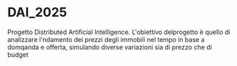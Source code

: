 # DAI_2025
Progetto Distributed Artificial Intelligence. L'obiettivo delprogetto è quello di analizzare l'ndamento dei prezzi degli immobili nel tempo in base a domqanda e offerta, simulando diverse variazioni sia di prezzo che di budget 
